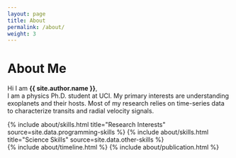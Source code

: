 ```yaml
---
layout: page
title: About
permalink: /about/
weight: 3
---
```


# **About Me**

Hi I am **{{ site.author.name }}**,<br>
I am a physics Ph.D. student at UCI. My primary interests are understanding exoplanets and their hosts. Most of my research relies on time-series data to characterize transits and radial velocity signals. 

<div class="row">
{% include about/skills.html title="Research Interests" source=site.data.programming-skills %}
{% include about/skills.html title="Science Skills" source=site.data.other-skills %}
</div>

<div class="row">
{% include about/timeline.html %}
{% include about/publication.html %}
</div>
